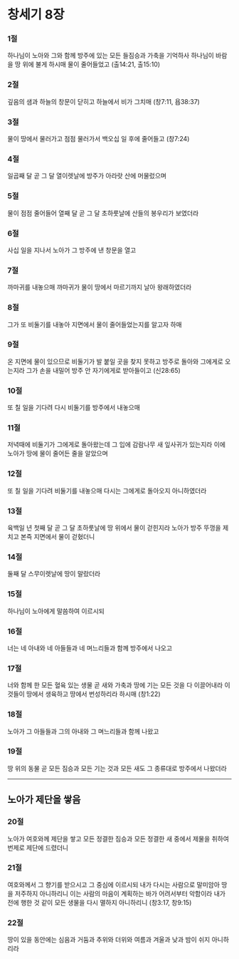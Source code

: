 # 창세기 8장

### 1절
하나님이 노아와 그와 함께 방주에 있는 모든 들짐승과 가축을 기억하사 하나님이 바람을 땅 위에 불게 하시매 물이 줄어들었고 (출14:21, 출15:10)

### 2절
깊음의 샘과 하늘의 창문이 닫히고 하늘에서 비가 그치매 (창7:11, 욥38:37)

### 3절
물이 땅에서 물러가고 점점 물러가서 백오십 일 후에 줄어들고 (창7:24)

### 4절
일곱째 달 곧 그 달 열이렛날에 방주가 아라랏 산에 머물렀으며

### 5절
물이 점점 줄어들어 열째 달 곧 그 달 초하룻날에 산들의 봉우리가 보였더라

### 6절
사십 일을 지나서 노아가 그 방주에 낸 창문을 열고

### 7절
까마귀를 내놓으매 까마귀가 물이 땅에서 마르기까지 날아 왕래하였더라

### 8절
그가 또 비둘기를 내놓아 지면에서 물이 줄어들었는지를 알고자 하매

### 9절
온 지면에 물이 있으므로 비둘기가 발 붙일 곳을 찾지 못하고 방주로 돌아와 그에게로 오는지라 그가 손을 내밀어 방주 안 자기에게로 받아들이고 (신28:65)

### 10절
또 칠 일을 기다려 다시 비둘기를 방주에서 내놓으매

### 11절
저녁때에 비둘기가 그에게로 돌아왔는데 그 입에 감람나무 새 잎사귀가 있는지라 이에 노아가 땅에 물이 줄어든 줄을 알았으며

### 12절
또 칠 일을 기다려 비둘기를 내놓으매 다시는 그에게로 돌아오지 아니하였더라

### 13절
육백일 년 첫째 달 곧 그 달 초하룻날에 땅 위에서 물이 걷힌지라 노아가 방주 뚜껑을 제치고 본즉 지면에서 물이 걷혔더니

### 14절
둘째 달 스무이렛날에 땅이 말랐더라

### 15절
하나님이 노아에게 말씀하여 이르시되

### 16절
너는 네 아내와 네 아들들과 네 며느리들과 함께 방주에서 나오고

### 17절
너와 함께 한 모든 혈육 있는 생물 곧 새와 가축과 땅에 기는 모든 것을 다 이끌어내라 이것들이 땅에서 생육하고 땅에서 번성하리라 하시매 (창1:22)

### 18절
노아가 그 아들들과 그의 아내와 그 며느리들과 함께 나왔고

### 19절
땅 위의 동물 곧 모든 짐승과 모든 기는 것과 모든 새도 그 종류대로 방주에서 나왔더라

---

## 노아가 제단을 쌓음

### 20절
노아가 여호와께 제단을 쌓고 모든 정결한 짐승과 모든 정결한 새 중에서 제물을 취하여 번제로 제단에 드렸더니

### 21절
여호와께서 그 향기를 받으시고 그 중심에 이르시되 내가 다시는 사람으로 말미암아 땅을 저주하지 아니하리니 이는 사람의 마음이 계획하는 바가 어려서부터 악함이라 내가 전에 행한 것 같이 모든 생물을 다시 멸하지 아니하리니 (창3:17, 창9:15)

### 22절
땅이 있을 동안에는 심음과 거둠과 추위와 더위와 여름과 겨울과 낮과 밤이 쉬지 아니하리라
